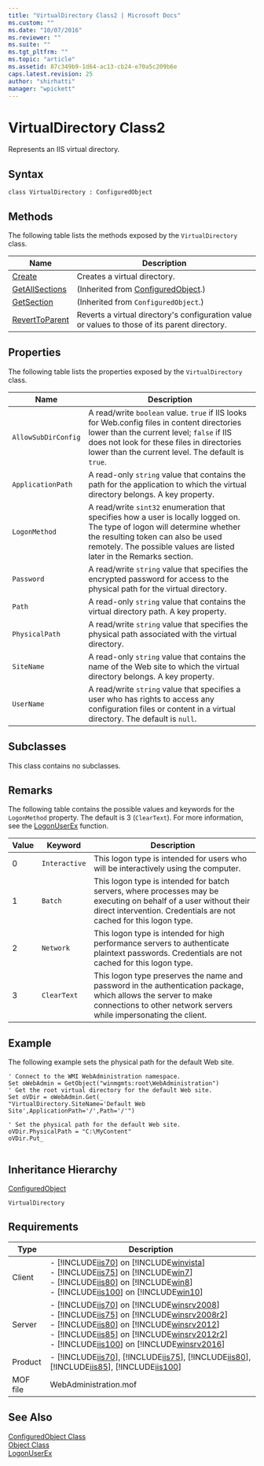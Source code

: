```yaml
---
title: "VirtualDirectory Class2 | Microsoft Docs"
ms.custom: ""
ms.date: "10/07/2016"
ms.reviewer: ""
ms.suite: ""
ms.tgt_pltfrm: ""
ms.topic: "article"
ms.assetid: 87c349b9-1d64-ac13-cb24-e70a5c209b6e
caps.latest.revision: 25
author: "shirhatti"
manager: "wpickett"
---
```

# VirtualDirectory Class2
Represents an IIS virtual directory.  
  
## Syntax  
  
```vbs  
class VirtualDirectory : ConfiguredObject  
```  
  
## Methods  
 The following table lists the methods exposed by the `VirtualDirectory` class.  
  
|Name|Description|  
|----------|-----------------|  
|[Create](../../reference/admin/virtualdirectory-create-method1.md)|Creates a virtual directory.|  
|[GetAllSections](../../reference/admin/configuredobject-getallsections-method1.md)|(Inherited from [ConfiguredObject](../../reference/admin/configuredobject-class1.md).)|  
|[GetSection](../../reference/admin/configuredobject-getsection-method.md)|(Inherited from `ConfiguredObject`.)|  
|[RevertToParent](../../reference/admin/virtualdirectory-reverttoparent-method2.md)|Reverts a virtual directory's configuration value or values to those of its parent directory.|  
  
## Properties  
 The following table lists the properties exposed by the `VirtualDirectory` class.  
  
|Name|Description|  
|----------|-----------------|  
|`AllowSubDirConfig`|A read/write `boolean` value. `true` if IIS looks for Web.config files in content directories lower than the current level; `false` if IIS does not look for these files in directories lower than the current level. The default is `true`.|  
|`ApplicationPath`|A read-only `string` value that contains the path for the application to which the virtual directory belongs. A key property.|  
|`LogonMethod`|A read/write `sint32` enumeration that specifies how a user is locally logged on. The type of logon will determine whether the resulting token can also be used remotely. The possible values are listed later in the Remarks section.|  
|`Password`|A read/write `string` value that specifies the encrypted password for access to the physical path for the virtual directory.|  
|`Path`|A read-only `string` value that contains the virtual directory path. A key property.|  
|`PhysicalPath`|A read/write `string` value that specifies the physical path associated with the virtual directory.|  
|`SiteName`|A read-only `string` value that contains the name of the Web site to which the virtual directory belongs. A key property.|  
|`UserName`|A read/write `string` value that specifies a user who has rights to access any configuration files or content in a virtual directory. The default is `null`.|  
  
## Subclasses  
 This class contains no subclasses.  
  
## Remarks  
 The following table contains the possible values and keywords for the `LogonMethod` property. The default is 3 (`ClearText`). For more information, see the [LogonUserEx](http://go.microsoft.com/fwlink/?LinkId=60074) function.  
  
|Value|Keyword|Description|  
|-----------|-------------|-----------------|  
|0|`Interactive`|This logon type is intended for users who will be interactively using the computer.|  
|1|`Batch`|This logon type is intended for batch servers, where processes may be executing on behalf of a user without their direct intervention. Credentials are not cached for this logon type.|  
|2|`Network`|This logon type is intended for high performance servers to authenticate plaintext passwords. Credentials are not cached for this logon type.|  
|3|`ClearText`|This logon type preserves the name and password in the authentication package, which allows the server to make connections to other network servers while impersonating the client.|  
  
## Example  
 The following example sets the physical path for the default Web site.  
  
```  
' Connect to the WMI WebAdministration namespace.  
Set oWebAdmin = GetObject("winmgmts:root\WebAdministration")  
' Get the root virtual directory for the default Web site.  
Set oVDir = oWebAdmin.Get(_   
"VirtualDirectory.SiteName='Default Web Site',ApplicationPath='/',Path='/'")  
  
' Set the physical path for the default Web site.  
oVDir.PhysicalPath = "C:\MyContent"  
oVDir.Put_  
  
```  
  
## Inheritance Hierarchy  
 [ConfiguredObject](../../reference/admin/configuredobject-class1.md)  
  
 `VirtualDirectory`  
  
## Requirements  
  
|Type|Description|  
|----------|-----------------|  
|Client|-   [!INCLUDE[iis70](../../reference/admin/includes/iis70-md.md)] on [!INCLUDE[winvista](../../reference/admin/includes/winvista-md.md)]<br />-   [!INCLUDE[iis75](../../reference/admin/includes/iis75-md.md)] on [!INCLUDE[win7](../../reference/admin/includes/win7-md.md)]<br />-   [!INCLUDE[iis80](../../reference/admin/includes/iis80-md.md)] on [!INCLUDE[win8](../../reference/admin/includes/win8-md.md)]<br />-   [!INCLUDE[iis100](../../reference/admin/includes/iis100-md.md)] on [!INCLUDE[win10](../../reference/admin/includes/win10-md.md)]|  
|Server|-   [!INCLUDE[iis70](../../reference/admin/includes/iis70-md.md)] on [!INCLUDE[winsrv2008](../../reference/admin/includes/winsrv2008-md.md)]<br />-   [!INCLUDE[iis75](../../reference/admin/includes/iis75-md.md)] on [!INCLUDE[winsrv2008r2](../../reference/admin/includes/winsrv2008r2-md.md)]<br />-   [!INCLUDE[iis80](../../reference/admin/includes/iis80-md.md)] on [!INCLUDE[winsrv2012](../../reference/admin/includes/winsrv2012-md.md)]<br />-   [!INCLUDE[iis85](../../reference/admin/includes/iis85-md.md)] on [!INCLUDE[winsrv2012r2](../../reference/admin/includes/winsrv2012r2-md.md)]<br />-   [!INCLUDE[iis100](../../reference/admin/includes/iis100-md.md)] on [!INCLUDE[winsrv2016](../../reference/admin/includes/winsrv2016-md.md)]|  
|Product|-   [!INCLUDE[iis70](../../reference/admin/includes/iis70-md.md)], [!INCLUDE[iis75](../../reference/admin/includes/iis75-md.md)], [!INCLUDE[iis80](../../reference/admin/includes/iis80-md.md)], [!INCLUDE[iis85](../../reference/admin/includes/iis85-md.md)], [!INCLUDE[iis100](../../reference/admin/includes/iis100-md.md)]|  
|MOF file|WebAdministration.mof|  
  
## See Also  
 [ConfiguredObject Class](../../reference/admin/configuredobject-class1.md)   
 [Object Class](../../reference/admin/object-class1.md)   
 [LogonUserEx](http://go.microsoft.com/fwlink/?LinkId=60074)